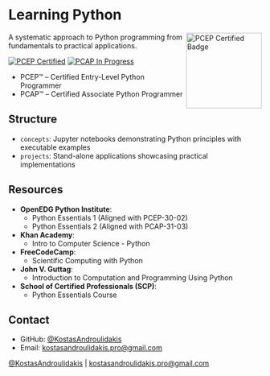 # Learning Python

<img src="https://images.credly.com/size/680x680/images/b790eb12-ecb3-4b94-89be-61aa40c92e7c/image.png" width="150" align="right" alt="PCEP Certified Badge">

A systematic approach to Python programming from fundamentals to practical applications.

[![PCEP Certified](https://img.shields.io/badge/PCEP-Certified-blue)](https://pythoninstitute.org/pcep)
[![PCAP In Progress](https://img.shields.io/badge/PCAP-In%20Progress-orange)](https://pythoninstitute.org/pcap)

- PCEP™ – Certified Entry-Level Python Programmer
- PCAP™ – Certified Associate Python Programmer




## Structure

- `concepts`: Jupyter notebooks demonstrating Python principles with executable examples
- `projects`: Stand-alone applications showcasing practical implementations


## Resources

- **OpenEDG Python Institute**:
  - Python Essentials 1 (Aligned with PCEP-30-02)
  - Python Essentials 2 (Aligned with PCAP-31-03)
- **Khan Academy**:
  - Intro to Computer Science - Python
- **FreeCodeCamp**:
  - Scientific Computing with Python
- **John V. Guttag**:
  - Introduction to Computation and Programming Using Python
- **School of Certified Professionals (SCP)**:
  - Python Essentials Course


## Contact

- GitHub: [@KostasAndroulidakis](https://github.com/KostasAndroulidakis)
- Email: [kostasandroulidakis.pro@gmail.com](mailto:kostasandroulidakis.pro@gmail.com)

[@KostasAndroulidakis](https://github.com/KostasAndroulidakis) | [kostasandroulidakis.pro@gmail.com](mailto:kostasandroulidakis.pro@gmail.com)